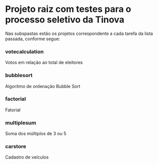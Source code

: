 # Projeto raiz com testes para o processo seletivo da Tinova

Nas subspastas estão os projetos correspondente a cada tarefa da lista passada, conforme segue:

### votecalculation
Votos em relação ao total de eleitores

### bubblesort
Algoritmo de ordenação  Bubble Sort

### factorial
Fatorial

### multiplesum
Soma dos múltiplos de 3 ou 5

### carstore
Cadastro de veículos